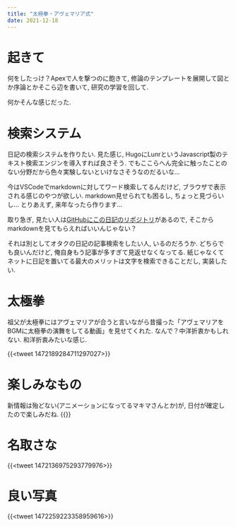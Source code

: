 ```yaml
---
title: "太極拳・アヴェマリア式"
date: 2021-12-18
---
```


# 起きて
何をしたっけ？Apexで人を撃つのに飽きて, 修論のテンプレートを展開して図とか序論とかそこら辺を書いて, 研究の学習を回して.

何かそんな感じだった.

# 検索システム
日記の検索システムを作りたい. 見た感じ, HugoにLunrというJavascript製のテキスト検索エンジンを導入すれば良さそう. でもここらへん完全に触ったことのない分野だから色々実験しないといけなさそうなのだるいな...

今はVSCodeでmarkdownに対してワード検索してるんだけど, ブラウザで表示される感じのやつが欲しい. markdown見せられても困るし, ちょっと見づらいし... とりあえず, 来年なったら作ります...

取り急ぎ, 見たい人は[GitHubにこの日記のリポジトリ](https://github.com/dangorogoro/diary/tree/master/content/post)があるので, そこからmarkdownを見てもらえればいいんじゃない？

それは別としてオタクの日記の記事検索をしたい人, いるのだろうか. どちらでも良いんだけど, 俺自身もう記事が多すぎて見返せなくなってる. 紙じゃなくてネットに日記を置いてる最大のメリットは文字を検索できることだし, 実装したい.

# 太極拳
祖父が太極拳にはアヴェマリアが合うと言いながら昔撮った「アヴェマリアをBGMに太極拳の演舞をしてる動画」を見せてくれた. なんで？中洋折衷かもしれない. 和洋折衷みたいな感じ.

{{<tweet 1472189284711297027>}}

# 楽しみなもの
新情報は殆どない(アニメーションになってるマキマさんとか)が, 日付が確定したので楽しみだね.
{{<youtube LxsQZNTFfxc>}}

# 名取さな
{{<tweet 1472136975293779976>}}

# 良い写真
{{<tweet 1472259223358959616>}}